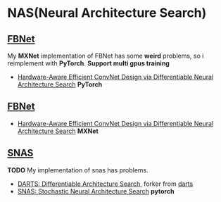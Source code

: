 # NAS(Neural Architecture Search)

## [FBNet](./fbnet-pytorch)
My **MXNet** implementation of FBNet has some **weird** problems, so i reimplement with **PyTorch**.
**Support multi gpus training**
- [Hardware-Aware Efficient ConvNet Design via Differentiable Neural Architecture Search](https://arxiv.org/pdf/1812.03443.pdf) **PyTorch**

## [FBNet](./fbnet)

- [Hardware-Aware Efficient ConvNet Design via Differentiable Neural Architecture Search](https://arxiv.org/pdf/1812.03443.pdf) **MXNet**

## [SNAS](./snas)

**TODO** My implementation of snas has problems.

- [DARTS: Differentiable Architecture Search](https://arxiv.org/abs/1806.09055), forker from [darts](https://github.com/quark0/darts)
- [SNAS: Stochastic Neural Architecture Search](https://arxiv.org/abs/1812.09926) **pytorch**
